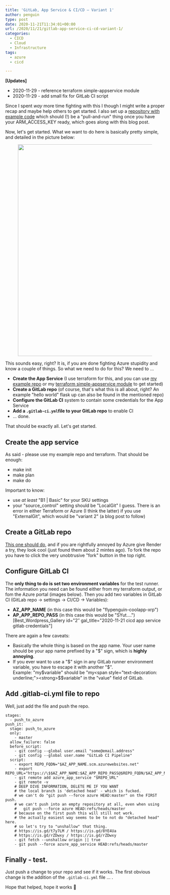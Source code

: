 ```yaml
---
title: 'GitLab, App Service & CI/CD – Variant 1'
author: penguin
type: post
date: 2020-11-21T11:34:01+00:00
url: /2020/11/21/gitlab-app-service-ci-cd-variant-1/
categories:
  - CICD
  - Cloud
  - Infrastructure
tags:
  - azure
  - cicd

---
```

**[Updates]**

  * 2020-11-29 - reference terraform simple-appservice module
  * 2020-11-29 - add small fix for GitLab CI script

Since I spent _way_ more time fighting with this I though I might write a proper recap and maybe help others to get started. I also set up a [repository with example code][1] which should (!) be a "pull-and-run" thing once you have your ARM\_ACCESS\_KEY ready, which goes along with this blog post.

Now, let's get started. What we want to do here is basically pretty simple, and detailed in the picture below:

<div class="wp-block-image is-style-default">
  <figure class="aligncenter"><img loading="lazy" width="1024" height="667" src="https://flypenguin.de/wp-content/uploads/2020/11/gitlab-appservice-cicd-variant1-1024x667.png" alt="" class="wp-image-1281" srcset="https://flypenguin.de/wp-content/uploads/2020/11/gitlab-appservice-cicd-variant1-1024x667.png 1024w, https://flypenguin.de/wp-content/uploads/2020/11/gitlab-appservice-cicd-variant1-300x195.png 300w, https://flypenguin.de/wp-content/uploads/2020/11/gitlab-appservice-cicd-variant1-768x500.png 768w, https://flypenguin.de/wp-content/uploads/2020/11/gitlab-appservice-cicd-variant1.png 1042w" sizes="(max-width: 1024px) 100vw, 1024px" /></figure>
</div>

This sounds easy, right? It is, if you are done fighting Azure stupidity and know a couple of things. So what we need to do for this? We need to ...

  * **Create the App Service** (I use terraform for this, and you can use [my example repo][1] or my [terraform simple-appservice module][2] to get started)
  * **Create a GitLab repo** (of course, that's what this is all about, right? An example "hello world" flask up can also be found in the mentioned repo)
  * **Configure the GitLab CI** system to contain some credentials for the App Service
  * **Add a <code class="EnlighterJSRAW" data-enlighter-language="generic">.gitlab-ci.yml</code>file to your GitLab repo** to enable CI
  * ... done.

That should be exactly all. Let's get started.

## Create the app service

As said - please use my example repo and terraform. That should be enough:

  * make init
  * make plan
  * make do

Important to know:

  * use _at least_ "B1 | Basic" for your SKU settings
  * your "source_control" setting should be "LocalGit" I guess. There is an error in either Terraform or Azure (I think the latter) if you use "ExternalGit", which would be "variant 2" (a blog post to follow)

## Create a GitLab repo

[This one should do][3], and if you are rightfully annoyed by Azure give Render a try, they look cool (just found them about 2 mintes ago). To fork the repo you have to click the very unobtrusive "fork" button in the top right.

## Configure GitLab CI

The **only thing to do is set two environment variables** for the test runner. The information you need can be found either from my terraform output, or fom the Azure portal (images below). Then you add two variables in GitLab CI (GitLab repo -> settings -> CI/CD -> Variables):

  * **AZ\_APP\_NAME** (in this case this would be "flypenguin-coolapp-xrp")
  * **AP\_APP\_REPO_PASS** (in this case this would be "SYut....") [Best\_Wordpress\_Gallery id="2&#8243; gal_title="2020-11-21 cicd app service gitlab credentials"] 

There are again a few caveats:

  * Basically the whole thing is based on the app name. Your user name should be your app name prefixed by a "$" sign, which is **highly annoying**.
  * If you ever want to use a "$" sign in any GitLab runner environment variable, you have to escape it with another "$".  
    Example: "my$variable" should be "my<span style="text-decoration: underline;"><strong>$$</strong></span>variable" in the "value" field of GitLab.

## Add .gitlab-ci.yml file to repo

Well, just add the file and push the repo.

```
stages:
  - push_to_azure
push_it:
  stage: push_to_azure
  only:
    - master
  allow_failure: false
  before_script:
    - git config --global user.email "some@email.address"
    - git config --global user.name "GitLab CI Pipeline"
  script:
    - export REPO_FQDN="$AZ_APP_NAME.scm.azurewebsites.net"
    - export REPO_URL="https://\$$AZ_APP_NAME:$AZ_APP_REPO_PASS@$REPO_FQDN/$AZ_APP_NAME.git"
    - git remote add azure_app_service "$REPO_URL"
    - git remote -v
    # DEEP DIVE INFORMATION, DELETE ME IF YOU WANT
    # the local branch is 'detached head' - which is fucked.
    # we can't do "git push --force azure HEAD:master" on the FIRST push.
    # we can't push into an empty repository at all, even when using
    #   git push --force azure HEAD:refs/heads/master
    # because on the first push this will still not work.
    # the actually easiest way seems to be to not do "detached head" here.
    # so let's try to "unshallow" that thing.
    # https://is.gd/t7y7LM / https://is.gd/8YE4Ua
    # https://is.gd/rZDwxy / https://is.gd/rZDwxy
    - git fetch --unshallow origin || true
    - git push --force azure_app_service HEAD:refs/heads/master
```

## Finally - test.

Just push a change to your repo and see if it works. The first obvious change is the addition of the <code class="EnlighterJSRAW" data-enlighter-language="generic">.gitlab-ci.yml</code> file ... .

Hope that helped, hope it works 🙂

 [1]: https://github.com/flypenguin/ex-appservice-cicd-with-terraform
 [2]: https://registry.terraform.io/modules/flypenguin/simple-appservice/azure/latest
 [3]: https://gitlab.com/render-examples/flask-hello-world